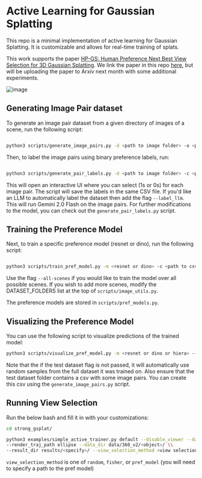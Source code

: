 # Active Learning for Gaussian Splatting

This repo is a minimal implementation of active learning for Gaussian Splatting. It is customizable and allows for real-time training of splats.

This work supports the paper [HP-GS: Human Preference Next Best View Selection for 3D Gaussian Splatting](https://www.youtube.com/watch?v=t3gCQJGRSSY). We link the paper in this repo [here](https://github.com/peasant98/active-gsplat/blob/main/papers/HP-GS.pdf), but will be uploading the paper to Arxiv next month with some additional experiments.

![image](https://github.com/user-attachments/assets/9c963de4-67d8-490b-9581-541055ada916)


## Generating Image Pair dataset

To generate an image pair dataset from a given directory of images of a scene, run the following script:

```bash

python3 scripts/generate_image_pairs.py -d <path to image folder> -o <path to output csv file> -n <number of pairs>

```

Then, to label the image pairs using binary preference labels, run:

```bash

python3 scripts/generate_pair_labels.py -d <path to image folder> -c <path to csv file>

```

This will open an interactive UI where you can select (1s or 0s) for each image pair. The script will save the labels in the same CSV file. If you'd like an LLM to automatically label the dataset then add the flag `--label_llm`. This will run Gemini 2.0 Flash on the image pairs. For further modifications to the model, you can check out the `generate_pair_labels.py` script.

## Training the Preference Model

Next, to train a specific preference model (resnet or dino), run the following script:

```bash

python3 scripts/train_pref_model.py -m <resnet or dino> -c <path to csv file> -d <path to image folder> -s <path to output model checkpoint .pth> -b 16

```

Use the flag `--all-scenes` if you would like to train the model over all possible scenes. If you wish to add more scenes, modify the DATASET_FOLDERS list at the top of `scripts/image_utils.py`.

The preference models are stored in `scripts/pref_models.py`.

## Visualizing the Preference Model
You can use the following script to visualize predictions of the trained model:

```bash
python3 scripts/visualize_pref_model.py -m <resnet or dino or hiera> --model-path <path to model ckpt .pth> --gpu -n <number of samples you want to visualize> -t <path to test dataset folder>

```

Note that the if the test dataset flag is not passed, it will automatically use random samples from the full dataset it was trained on. Also ensure that the test dataset folder contains a csv with some image pairs. You can create this csv using the `generate_image_pairs.py` script. 

## Running View Selection

Run the below bash and fill it in with your customizations:

```bash
cd strong_gsplat/

python3 examples/simple_active_trainer.py default --disable_viewer --data_factor <specify> \\
--render_traj_path ellipse --data_dir data/360_v2/<object>/ \\
--result_dir results/<specify>/ --view_selection_method <view selection method> --should_render False

```

`view_selection_method` is one of `random`, `fisher`, or `pref_model` (you will need to specify a path to the pref model)
